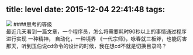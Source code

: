 title: level
date: 2015-12-04 22:41:48
tags:
---
[![](http://7xkghz.com1.z0.glb.clouddn.com/20151204__level.jpg)](http://7xkghz.com1.z0.glb.clouddn.com/20151204__level.jpg)
####思考的等级  
最近几天看到一篇文章，一个程序员，怎么将需要耗时90秒以上的事情通过程序进行实现
一种精神， 自动化，一种境界
《一代宗师》，咏春就三板斧，也能厉害
那天，听到玉伯说cd命令的设计的时候，我在想cd不就是切换目录吗？
